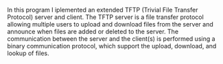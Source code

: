 In this program I iplemented an extended TFTP (Trivial File Transfer Protocol) server and client. The
TFTP server is a file transfer protocol allowing multiple users to upload and download files from the server and
announce when files are added or deleted to the server. The communication between the server and the client(s) is
performed using a binary communication protocol, which support the upload, download, and lookup of files.
